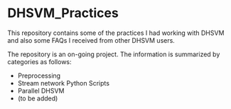 # DHSVM_Practices
This repository contains some of the practices I had working with DHSVM and also some FAQs I received from other DHSVM users. 

The repository is an on-going project. The information is summarized by categories as follows:

* Preprocessing 
* Stream network Python Scripts 
* Parallel DHSVM
* (to be added)